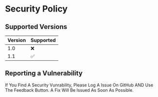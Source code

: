 # Security Policy

## Supported Versions

| Version | Supported          |
| ------- | ------------------ |
| 1.0     | :x:                |
| 1.1     | :white_check_mark: |

## Reporting a Vulnerability

If You Find A Security Vunrability, Please Log A Issue On GitHub AND Use The Feedback Button. A Fix Will Be Issued As Soon As Possible.
